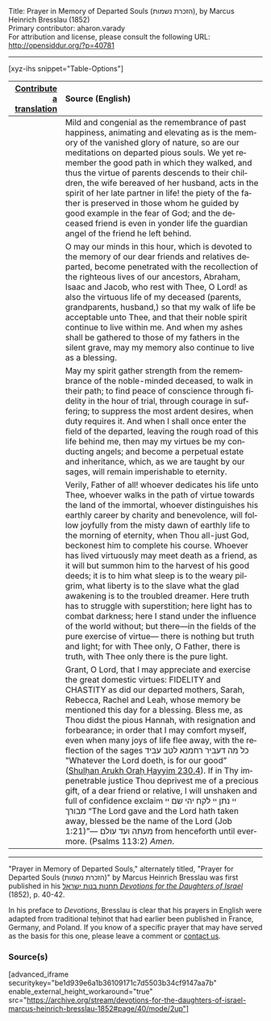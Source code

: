 <html>
<head></head>
<body>
Title: Prayer in Memory of Departed Souls (הזכרת נשמות), by Marcus Heinrich Bresslau (1852)<br />
Primary contributor: aharon.varady<br />
For attribution and license, please consult the following URL: <a href="http://opensiddur.org/?p=40781">http://opensiddur.org/?p=40781</a>
<p />
<hr />

[xyz-ihs snippet="Table-Options"]<table style="margin-left: auto; margin-right: auto;" class="draggable">
<thead><tr><th id="x" style="text-align: right;"><a href="/contributing/upload/">Contribute a translation</a></th><th style="text-align: left;">Source (English)</th></tr></thead>
<tbody>
<tr><td style="vertical-align:top;">
<div class="liturgy" lang="he">

</span></div></td>
 
<td style="vertical-align:top;">
<div class="english" lang="en">
Mild and congenial as the remembrance of past happiness, 
animating and elevating as is the memory of the vanished glory of nature, 
so are our meditations on departed pious souls. 
We yet remember the good path in which they walked, 
and thus the virtue of parents descends to their children, 
the wife bereaved of her husband, 
acts in the spirit of her late partner in life! 
the piety of the father is preserved in those whom he guided 
by good example in the fear of God;
and the deceased friend is even in yonder life 
the guardian angel of the friend he left behind. 
</div></td></tr>


<tr><td style="vertical-align:top;">
<div class="liturgy" lang="he">

</span></div></td>
 
<td style="vertical-align:top;">
<div class="english" lang="en">
O may our minds in this hour, 
which is devoted to the memory of our dear friends and relatives departed, 
become penetrated with the recollection of the righteous lives of our ancestors, 
Abraham, Isaac and Jacob, who rest with Thee, O Lord! 
as also the virtuous life of my deceased (<span class="instruction">parents, grandparents, husband,</span>) 
so that my walk of life be acceptable unto Thee, 
and that their noble spirit continue to live within me. 
And when my ashes shall be gathered to those of my fathers in the silent grave, 
may my memory also continue to live as a blessing. 
</div></td></tr>


<tr><td style="vertical-align:top;">
<div class="liturgy" lang="he">

</span></div></td>
 
<td style="vertical-align:top;">
<div class="english" lang="en">
May my spirit gather strength 
from the remembrance of the noble-minded deceased, 
to walk in their path; 
to find peace of conscience 
through fidelity in the hour of trial, 
through courage in suffering; 
to suppress the most ardent desires, when duty requires it. 
And when I shall once enter the field of the departed, 
leaving the rough road of this life behind me, 
then may my virtues be my conducting angels; 
and become a perpetual estate and inheritance, 
which, as we are taught by our sages, 
will remain imperishable to eternity. 
</div></td></tr>


<tr><td style="vertical-align:top;">
<div class="liturgy" lang="he">

</span></div></td>
 
<td style="vertical-align:top;">
<div class="english" lang="en">
Verily, Father of all! 
whoever dedicates his life unto Thee, 
whoever walks in the path of virtue towards the land of the immortal, 
whoever distinguishes his earthly career by charity and benevolence, 
will follow joyfully from the misty dawn of earthly life to the morning of eternity, 
when Thou all-just God, beckonest him to complete his course. 
Whoever has lived virtuously may meet death as a friend, 
as it will but summon him to the harvest of his good deeds; 
it is to him what sleep is to the weary pilgrim, 
what liberty is to the slave 
what the glad awakening is to the troubled dreamer. 
Here truth has to struggle with superstition; 
here light has to combat darkness; 
here I stand under the influence of the world without; 
but there—in the fields of the pure exercise of virtue—
there is nothing but truth and light; 
for with Thee only, O Father, there is truth, 
with Thee only there is the pure light. 
</div></td></tr>


<tr><td style="vertical-align:top;">
<div class="liturgy" lang="he">

</span></div></td>
 
<td style="vertical-align:top;">
<div class="english" lang="en">
Grant, O Lord, 
that I may appreciate and exercise the great domestic virtues: 
FIDELITY and CHASTITY as did our departed mothers, 
Sarah, Rebecca, Rachel and Leah, 
whose memory be mentioned this day for a blessing. 
Bless me, as Thou didst the pious Hannah, 
with resignation and forbearance; 
in order that I may comfort myself, 
even when many joys of life flee away, 
with the reflection of the sages 
<span class="hebrew">כל מה דעביר רחמנא לטב עביד</span> 
"Whatever the Lord doeth, is for our good” <span class="citation">(<a href="https://www.sefaria.org/Shulchan_Arukh%2C_Orach_Chayim.230.4?vhe=Maginei_Eretz:_Shulchan_Aruch_Orach_Chaim,_Lemberg,_1893&lang=bi&with=all&lang2=en">Shulḥan Arukh Oraḥ Ḥayyim 230.4</a>)</span>. 
If in Thy impenetrable justice Thou deprivest me of a precious gift, 
of a dear friend or relative, 
I will unshaken and full of confidence exclaim 
<span class="hebrew">יי נתן יי לקח יהי שם יי מבורך</span> 
“The Lord gave and the Lord hath taken away, blessed be the name of the Lord <span class="citation">(Job 1:21)</span>”—
<span class="hebrew">מעתה ועד עולם</span> 
from henceforth until evermore. <span class="citation">(Psalms 113:2)</span> 
<em>Amen</em>. 
</div></td></tr>
</tbody></table>

<hr />

"Prayer in Memory of Departed Souls," alternately titled, "Prayer for Departed Souls (<span class="hebrew">הזכרת נשמות</span>)" by Marcus Heinrich Bresslau was first published in his <a href="/?p=32040">תחנות בנות ישראל <em>Devotions for the Daughters of Israel</em></a> (1852), p. 40-42. 

In his preface to <em>Devotions</em>, Bresslau is clear that his prayers in English were adapted from traditional teḥinot that had earlier been published in France, Germany, and Poland. If you know of a specific prayer that may have served as the basis for this one, please leave a comment or <a href="/contact/">contact us</a>.

<h3>Source(s)</h3>

[advanced_iframe securitykey="be1d939e6a1b36109171c7d5503b34cf9147aa7b" enable_external_height_workaround="true" src="https://archive.org/stream/devotions-for-the-daughters-of-israel-marcus-heinrich-bresslau-1852#page/40/mode/2up"]

&nbsp;
</body>
</html>